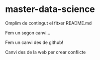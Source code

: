 # master-data-science

Omplim de contingut el fitxer README.md

Fem un segon canvi...

Fem un canvi des de github!

Canvi des de la web per crear conflicte
